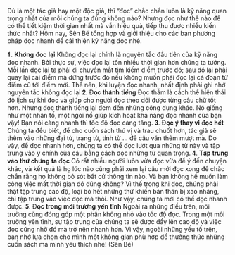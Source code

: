 Dù là một tác giả hay một độc giả, thì “đọc” chắc chắn luôn là kỹ năng quan trọng nhất của mỗi chúng ta đúng không nào?
Nhưng đọc như thế nào để có thể tiết kiệm thời gian nhất mà vẫn hiệu quả, tiếp thu được nhiều kiến thức nhất? Hôm nay, Sên Bé tổng hợp và giới thiệu cho các bạn phương pháp đọc nhanh để cải thiện kỹ năng đọc nhé.

𝟏. 𝐊𝐡𝐨̂𝐧𝐠 đ𝐨̣𝐜 𝐥𝐚̣𝐢
Không đọc lại chính là nguyên tắc đầu tiên của kỹ năng đọc nhanh. Bởi thực sự, việc đọc lại tốn nhiều thời gian hơn chúng ta tưởng. Mỗi lần đọc lại ta phải di chuyển mắt tìm kiếm điểm trước đó; sau đó lại phải quay lại cái điểm mà dừng trước đó nếu không muốn phải đọc lại cả đoạn từ điểm cũ tới điểm mới.
Thế nên, khi luyện đọc nhanh, nhất định phải ghi nhớ nguyên tắc không đọc lại
𝟐. Đ𝐨̣𝐜 𝐭𝐡𝐚̀𝐧𝐡 𝐭𝐢𝐞̂́𝐧𝐠
Đọc thầm là cách thể hiện thái độ lịch sự khi đọc và giúp cho người đọc theo dõi được từng câu chữ tốt hơn. Nhưng đọc thành tiếng lại đem đến những công dụng khác. Nó giống như một nhân tố, một ngòi nổ giúp kích hoạt khả năng đọc nhanh của bạn vậy! Bạn nói càng nhanh thì tốc độ đọc càng tăng.
𝟑. Đ𝐨̣𝐜 𝐲́ 𝐭𝐡𝐚𝐲 𝐯𝐢̀ đ𝐨̣𝐜 𝐡𝐞̂́𝐭
Chúng ta đều biết, để cho cuốn sách thú vị và trau chuốt hơn, tác giả sẽ thêm vào những đại từ, trạng từ, tính từ … để câu văn thêm mượt mà. Do vậy, để đọc nhanh hơn, chúng ta có thể đọc lướt qua những từ này và tập trung vào ý chính của câu bằng cách đọc những từ quan trọng.
𝟒. 𝐓𝐚̣̂𝐩 𝐭𝐫𝐮𝐧𝐠 𝐯𝐚̀𝐨 𝐭𝐡𝐮̛́ 𝐜𝐡𝐮́𝐧𝐠 𝐭𝐚 đ𝐨̣𝐜
Có rất nhiều người luôn vừa đọc vừa để ý đến chuyện khác, và kết quả là họ lúc nào cũng phải xem lại câu mới đọc xong để chắc chắn rằng họ không bỏ sót bất cứ thông tin nào.
Và bạn không hề muốn làm công việc mất thời gian đó đúng không? Vì thế trong khi đọc, chúng phải thật tập trung cao độ, loại bỏ hết những thứ khiến bản thân bị xao nhãng, chỉ tập trung vào việc đọc mà thôi. Như vậy, chúng ta mới có thể đọc nhanh được.
𝟓. Đ𝐨̣𝐜 𝐭𝐫𝐨𝐧𝐠 𝐦𝐨̂𝐢 𝐭𝐫𝐮̛𝐨̛̀𝐧𝐠 𝐲𝐞̂𝐧 𝐭𝐢̃𝐧𝐡
Ngoài ra những điều trên, môi trường cũng đóng góp một phần không nhỏ vào tốc độ đọc.
Trong một môi trường yên tĩnh, sự tập trung của chúng ta sẽ được đẩy lên cao độ và việc đọc cũng nhờ đó mà trở nên nhanh hơn. Vì vậy, ngoài những yếu tố trên, bạn nhớ lựa chọn cho mình một không gian phù hợp để thưởng thức những cuốn sách mà mình yêu thích nhé!
(Sên Bé)
